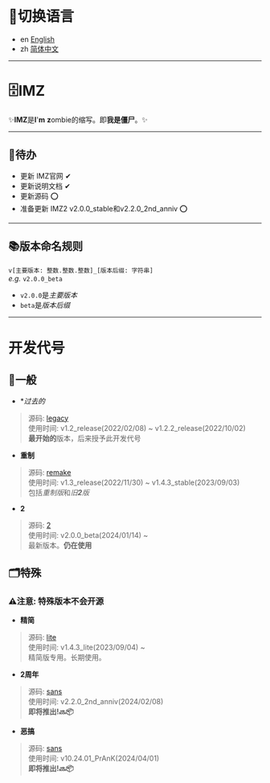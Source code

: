 # 📔切换语言
- en [English](README.md)
- zh [简体中文](README-zh.md)

---
# 🗄IMZ
✨**IMZ**是**I**\'**m** **z**ombie的缩写。即**我是僵尸**。✨  
  
---
## 📝待办
- 更新 IMZ官网	✔
- 更新说明文档	✔
- 更新源码	⭕  
- 准备更新 IMZ2 v2.0.0\_stable和v2.2.0\_2nd\_anniv	⭕
  
---
## 📚版本命名规则
`v[主要版本: 整数.整数.整数]_[版本后缀: 字符串]`  
*e.g.* `v2.0.0_beta`  
- `v2.0.0`是*主要版本*
- `beta`是*版本后缀*
  
---
# 开发代号
## 📁一般
- **过去的*  
>源码: [legacy](legacy)  
>使用时间: v1.2\_release\(2022/02/08\) ~ v1.2.2\_release\(2022/10/02\)  
>**最开始的**版本，后来授予此开发代号  
  
- **重制**  
>源码: [remake](remake)  
>使用时间: v1.3\_release\(2022/11/30\) ~ v1.4.3\_stable\(2023/09/03\)  
>包括*重制版*和*旧**2**版*  
  
- **2**  
>源码: [2](2)  
>使用时间: v2.0.0\_beta\(2024/01/14\) ~  
>最新版本。**仍在使用**  
  
## 🗂特殊
### ⚠️注意: 特殊版本不会开源
- **精简**  
>源码: [lite](lite)  
>使用时间: v1.4.3\_lite\(2023/09/04\) ~  
>精简版专用。长期使用。  
  
- **2周年**  
>源码: [sans](sans)  
>使用时间: v2.2.0\_2nd\_anniv\(2024/02/08\)  
>**即将推出!🔜📦**  
  
- **恶搞**  
>源码: [sans](sans)  
>使用时间: v10.24.01\_PrAnK\(2024/04/01\)  
>**即将推出!🔜📦**  
